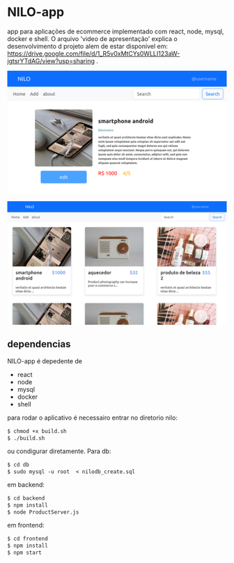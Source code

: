 

# NILO-app





app para aplicações de ecommerce implementado com react, node, mysql, docker e shell. O arquivo 'video de apresentação' explica o desenvolvimento d projeto alem de estar disponível em: https://drive.google.com/file/d/1_R5v0xMtCYs0WLLI123aW-jgtsrYTdAG/view?usp=sharing .

![](https://github.com/gabriel-ferreira-da-silva/Nilo/blob/main/doc/img1.png)

![](https://github.com/gabriel-ferreira-da-silva/Nilo/blob/main/doc/img2.png)





## dependencias

NILO-app é depedente de 

- react
- node
- mysql
- docker
- shell

para rodar o aplicativo é necessairo entrar no diretorio nilo:

`````
$ chmod +x build.sh
$ ./build.sh
`````

ou condigurar diretamente. Para db:

```
$ cd db
$ sudo mysql -u root  < nilodb_create.sql
```

em backend:

```
$ cd backend
$ npm install
$ node ProductServer.js
```

em frontend:

```
$ cd frontend
$ npm install
$ npm start
```